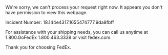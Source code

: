  	


 	

We're sorry, we can't process your request right now. It appears you don't have permission to view this webpage.


Incident Number: 18.144e4317.1655474777.9da8fbff





For assistance with your shipping needs, you can call us anytime at 1.800.GoFedEx 1.800.463.3339 or visit fedex.com.




Thank you for choosing FedEx.